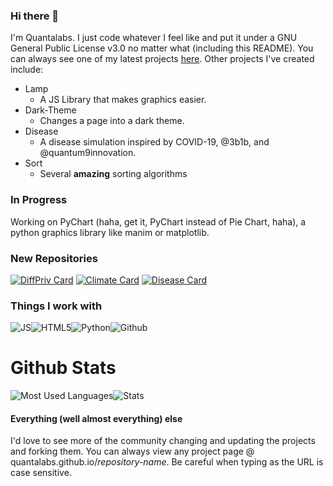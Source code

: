 ### Hi there 👋

I'm Quantalabs. I just code whatever I feel like and put it under a GNU General Public License v3.0 no matter what (including this README). You can always see one of my latest projects [here](https://quantalabs.github.io). Other projects I've created include:

* Lamp
  * A JS Library that makes graphics easier.
* Dark-Theme
  * Changes a page into a dark theme.
* Disease
  * A disease simulation inspired by COVID-19, @3b1b, and @quantum9innovation.
* Sort
  * Several **amazing** sorting algorithms

### In Progress
Working on PyChart (haha, get it, PyChart instead of Pie Chart, haha), a python graphics library like manim or matplotlib.

### New Repositories
[![DiffPriv Card](https://github-readme-stats.vercel.app/api/pin/?username=Quantalabs&repo=DiffPriv&show_owner=true)](https://github.com/Quantalabs/DiffPriv)
[![Climate Card](https://github-readme-stats.vercel.app/api/pin/?username=Quantalabs&repo=Climate&show_owner=true)](https://github.com/Quantalabs/Climate)
[![Disease Card](https://github-readme-stats.vercel.app/api/pin/?username=Quantalabs&repo=Disease&show_owner=true)](https://github.com/Quantalabs/Disease)

### Things I work with
![JS](https://camo.githubusercontent.com/32e66769a9e00b6e99c836103e3cfecea7fa4a54/68747470733a2f2f696d672e736869656c64732e696f2f62616467652f2d4a6176617363726970742d3339353262313f7374796c653d666c61742d737175617265266c6f676f3d6a617661736372697074266c6f676f436f6c6f723d7768697465)![HTML5](https://camo.githubusercontent.com/9572cc116f1378561edc42a0dca150a874f5c9aa/68747470733a2f2f696d672e736869656c64732e696f2f62616467652f2d48544d4c352d6136303934643f7374796c653d666c61742d737175617265266c6f676f3d68746d6c35266c6f676f436f6c6f723d7768697465)![Python](https://camo.githubusercontent.com/495a31936a6d578d2991cd806ab1a4f8b234a2dc/68747470733a2f2f696d672e736869656c64732e696f2f62616467652f2d507974686f6e2d3533313637363f7374796c653d666c61742d737175617265266c6f676f3d707974686f6e266c6f676f436f6c6f723d7768697465)![Github](https://camo.githubusercontent.com/53564ddd122c7997a7409825603e1b20ed2a80d8/68747470733a2f2f696d672e736869656c64732e696f2f62616467652f2d4769746875622d3764313036313f7374796c653d666c61742d737175617265266c6f676f3d676974687562266c6f676f436f6c6f723d7768697465)

# Github Stats

![Most Used Languages](https://github-readme-stats.vercel.app/api/top-langs/?username=Quantalabs&amp;theme=dark)![Stats](https://github-readme-stats.vercel.app/api?username=Quantalabs&theme=dark&show_icons=true)

#### Everything (well almost everything) else

I'd love to see more of the community changing and updating the projects and forking them. You can always view any project page @ quantalabs.github.io/*repository-name*. Be careful when typing as the URL is case sensitive.
